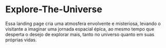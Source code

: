 # Explore-The-Universe
Essa landing page cria uma atmosfera envolvente e misteriosa, levando o visitante a imaginar uma jornada espacial épica, ao mesmo tempo que desperta o desejo de explorar mais, tanto no universo quanto em suas próprias vidas.
